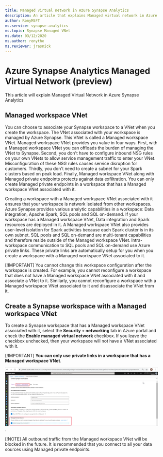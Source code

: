 ```yaml
---
title: Managed virtual network in Azure Synapse Analytics
description: An article that explains Managed virtual network in Azure Synapse Analytics
author: RonyMSFT
ms.service: synapse-analytics 
ms.topic: Synapse Managed VNet
ms.date: 03/12/2020
ms.author: ronytho
ms.reviewer: jrasnick
---
```




# Azure Synapse Analytics Managed Virtual Network (preview)
<!---Required: 
For the H1 - that's the primary heading at the top of the article - use the format "What is <service>?"
You can also use this in the TOC if your service name doesn't cause the phrase to wrap.
--->
This article will explain Managed Virtual Network in Azure Synapse Analytics
## Managed workspace VNet
You can choose to associate your Synapse workspace to a VNet when you create the workspace. The VNet associated with your workspace is managed by Azure Synapse. This VNet is called a Managed workspace VNet. 
Managed workspace VNet provides you value in four ways. First, with a Managed workspace VNet you can offloads the burden of managing the VNet to Synapse. Second, you don't have to configure inbound NSG rules on your own VNets to allow service management traffic to enter your VNet. Misconfiguration of these NSG rules causes service disruption for customers. Thirdly, you don't need to create a subnet for your Spark clusters based on peak load. Finally, Managed workspace VNet along with Managed private endpoints protects against data exfiltration. You can only create Managed private endpoints in a workspace that has a Managed workspace VNet associated with it.

Creating a workspace with a Managed workspace VNet associated with it ensures that your workspace is network isolated from other workspaces. Azure Synapse provides various analytic capabilities in a workspace: Data integration, Apache Spark, SQL pools and SQL on-demand. If your workspace has a Managed workspace VNet, Data integration and Spark resources are deployed in it. A Managed workspace VNet also provides user-level isolation for Spark activities because each Spark cluster is in its own subnet. SQL pools and SQL on-demand are multi-tenant capabilities and therefore reside outside of the Managed workspace VNet. Intra-workspace communication to SQL pools and SQL on-demand use Azure private links. These private links are automatically setup for you when you create a workspace with a Managed workspace VNet associated to it.

[!IMPORTANT]
You cannot change this workspace configuration after the workspace is created. For example, you cannot reconfigure a workspace that does not have a Managed workspace VNet associated with it and associate a VNet to it. Similarly, you cannot reconfigure a workspace with a Managed workspace VNet associated to it and disassociate the VNet from it.

## Create a Synapse workspace with a Managed workspace VNet

To create a Synapse workspace that has a Managed workspace VNet associated with it, select the **Security + networking** tab in Azure portal and check the **Enable managed virtual network** checkbox. If you leave the checkbox unchecked, then your workspace will not have a VNet associated with it. 

[!IMPORTANT]
**You can only use private links in a workspace that has a Managed workspace VNet**.

![Enable Managed workspace VNet](../media/security/enable-managed-vnet-1.png).

[!NOTE] All outbound traffic from the Managed workspace VNet will be blocked in the future. It is recommended that you connect to all your data sources using Managed private endpoints.   

<!--- Need to add next steps here.
## Next steps
--->
